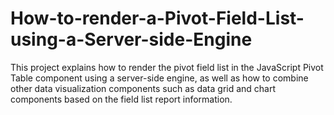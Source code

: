# How-to-render-a-Pivot-Field-List-using-a-Server-side-Engine
This project explains how to render the pivot field list in the JavaScript Pivot Table component using a server-side engine, as well as how to combine other data visualization components such as data grid and chart components based on the field list report information.
